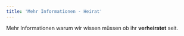 ```yaml
---
title: 'Mehr Informationen - Heirat'
---
```


Mehr Informationen warum wir wissen müssen ob ihr **verheiratet** seit.
